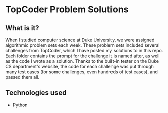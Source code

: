 # TopCoder Problem Solutions

## What is it?

When I studied computer science at Duke University, we were assigned algorithmic problem sets each week. These problem sets included several challenges from TopCoder, which I have posted my solutions to in this repo. Each folder contains the prompt for the challenge it is named after, as well as the code I wrote as a solution. Thanks to the built-in tester on the Duke CS department's website, the code for each challenge was put through many test cases (for some challenges, even hundreds of test cases), and passed them all. 

## Technologies used
* Python